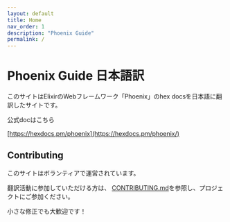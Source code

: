 ```yaml
---
layout: default
title: Home
nav_order: 1
description: "Phoenix Guide"
permalink: /
---
```


# Phoenix Guide 日本語訳

このサイトはElixirのWebフレームワーク「Phoenix」のhex docsを日本語に翻訳したサイトです。

公式docはこちら

[https://hexdocs.pm/phoenix](https://hexdocs.pm/phoenix/)

## Contributing

このサイトはボランティアで運営されています。

翻訳活動に参加していただける方は、 [CONTRIBUTING.md](https://github.com/fukuoka-ex/phoenix-guide-ja/blob/master/CONTRIBUTING.md)を参照し、プロジェクトにご参加ください。

小さな修正でも大歓迎です！